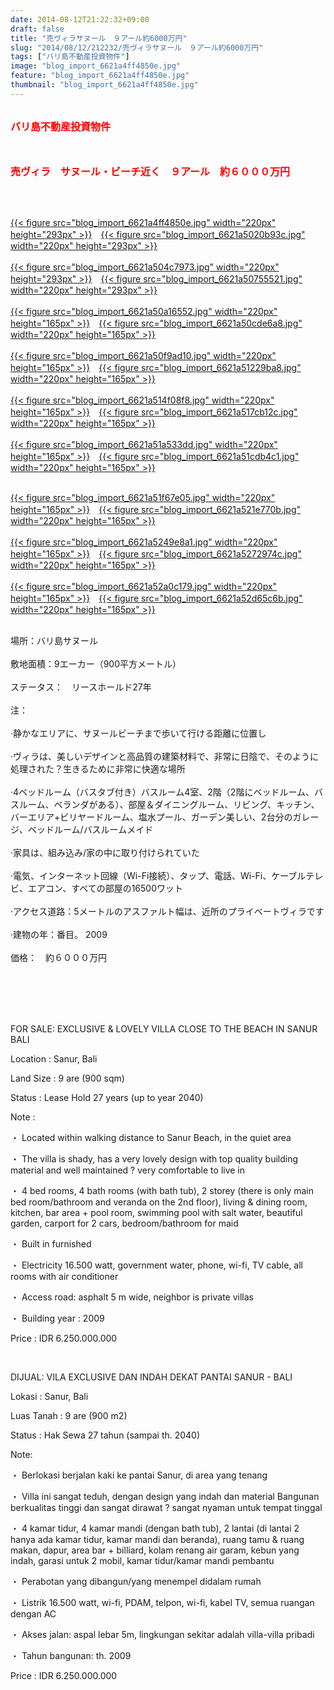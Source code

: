 ```yaml
---
date: 2014-08-12T21:22:32+09:00
draft: false
title: "売ヴィラサヌール　９アール約6000万円"
slug: "2014/08/12/212232/売ヴィラサヌール　９アール約6000万円"
tags: ["バリ島不動産投資物件"]
image: "blog_import_6621a4ff4850e.jpg"
feature: "blog_import_6621a4ff4850e.jpg"
thumbnail: "blog_import_6621a4ff4850e.jpg"
---
```

<p><br/><span><font color="#ff0000" size="3"><strong>バリ島不動産投資物件</strong></font></span></p><p><span><font color="#ff0000" size="3"><strong><br/></strong></font></span></p><p><span><font color="#ff0000" size="3"><strong>売ヴィラ　サヌール・ビーチ近く　９アール　約６０００万円</strong></font></span></p><br/><p><br/><a href="blog_import_6621a500869a0.jpg">{{< figure src="blog_import_6621a4ff4850e.jpg" width="220px" height="293px" >}}</a>　<a href="blog_import_6621a5033ff36.jpg">{{< figure src="blog_import_6621a5020b93c.jpg" width="220px" height="293px" >}}</a><br/><br/><a href="blog_import_6621a50609ccd.jpg">{{< figure src="blog_import_6621a504c7973.jpg" width="220px" height="293px" >}}</a>　<a href="blog_import_6621a508898fd.jpg">{{< figure src="blog_import_6621a50755521.jpg" width="220px" height="293px" >}}</a><br/><br/><a href="blog_import_6621a50b4f3e8.jpg">{{< figure src="blog_import_6621a50a16552.jpg" width="220px" height="165px" >}}</a>　<a href="blog_import_6621a50e1ed51.jpg">{{< figure src="blog_import_6621a50cde6a8.jpg" width="220px" height="165px" >}}</a><br/><br/><a href="blog_import_6621a510d2f64.jpg">{{< figure src="blog_import_6621a50f9ad10.jpg" width="220px" height="165px" >}}</a>　<a href="blog_import_6621a51362afc.jpg">{{< figure src="blog_import_6621a51229ba8.jpg" width="220px" height="165px" >}}</a><br/><br/><a href="blog_import_6621a5164eaf0.jpg">{{< figure src="blog_import_6621a514f08f8.jpg" width="220px" height="165px" >}}</a>　<a href="blog_import_6621a51912772.jpg">{{< figure src="blog_import_6621a517cb12c.jpg" width="220px" height="165px" >}}</a><br/><br/><a href="blog_import_6621a51b8eb42.jpg">{{< figure src="blog_import_6621a51a533dd.jpg" width="220px" height="165px" >}}</a>　<a href="blog_import_6621a51e1d13f.jpg">{{< figure src="blog_import_6621a51cdb4c1.jpg" width="220px" height="165px" >}}</a><br/></p><p><br/><a href="blog_import_6621a5209a844.jpg">{{< figure src="blog_import_6621a51f67e05.jpg" width="220px" height="165px" >}}</a>　<a href="blog_import_6621a52324192.jpg">{{< figure src="blog_import_6621a521e770b.jpg" width="220px" height="165px" >}}</a><br/><br/><a href="blog_import_6621a525d590d.jpg">{{< figure src="blog_import_6621a5249e8a1.jpg" width="220px" height="165px" >}}</a>　<a href="blog_import_6621a5285de02.jpg">{{< figure src="blog_import_6621a5272974c.jpg" width="220px" height="165px" >}}</a><br/><br/><a href="blog_import_6621a52b8c4d3.jpg">{{< figure src="blog_import_6621a52a0c179.jpg" width="220px" height="165px" >}}</a>　<a href="blog_import_6621a52e9e08d.jpg">{{< figure src="blog_import_6621a52d65c6b.jpg" width="220px" height="165px" >}}</a><br/></p><p><br/><span>場所：バリ島サヌール</span> <br/><br/><span>敷地</span><span>面積：</span><span>9エーカー</span><span>（</span><span>900平方メートル</span><span>）</span> <br/><br/><span>ステータス：　リースホールド</span><span>27年</span> <br/><br/><span>注：</span> <br/><br/><span>·</span><span>静かなエリアに</span><span>、</span><span>サヌール</span><span>ビーチまで</span><span>歩いて行ける距離</span><span>に位置し</span> <br/><br/><span>·</span><span>ヴィラ</span><span>は、美しい</span><span>デザインと</span><span>高品質の</span><span>建築材料</span><span>で、非常に</span><span>日陰</span><span>で、</span><span>そのように処理された</span><span>？</span><span>生きる</span><span>ために非常に</span><span>快適な場所</span> <br/><br/><span>·4ベッドルーム</span><span>（</span><span>バスタブ付き</span><span>）</span><span>バスルーム4室</span><span>、</span><span>2</span><span>階</span><span>（</span><span>2階に</span><span>ベッドルーム、バスルーム、</span><span>ベランダ</span><span>がある</span><span>）</span><span>、</span><span>部屋</span><span>＆ダイニング</span><span>ルーム</span><span>、リビング</span><span>、</span><span>キッチン、</span><span>バーエリア</span><span>+</span><span>ビリヤードルーム</span><span>、</span><span>塩水</span><span>プール、</span><span>ガーデン</span><span>美しい</span><span>、</span><span>2</span><span>台分の</span><span>ガレージ</span><span>、</span><span>ベッドルーム/</span><span>バスルーム</span><span>メイド</span> <br/><br/><span>·</span><span>家具</span><span>は、組み込み</span><span>/</span><span>家の中に</span><span>取り付けられていた</span> <br/><br/><span>·</span><span>電気、</span><span>インターネット回線（Wi-Fi接続）</span><span>、</span><span>タップ</span><span>、</span><span>電話</span><span>、</span><span>Wi-Fi、ケーブルテレビ</span><span>、エアコン</span><span>、すべての</span><span>部屋の</span><span>16500ワット</span> <br/><br/><span>·</span><span>アクセス道路</span><span>：</span><span>5メートル</span><span>の</span><span>アスファルト</span><span>幅は</span><span>、</span><span>近所</span><span>の</span><span>プライベートヴィラ</span><span>です</span> <br/><br/><span>·</span><span>建物</span><span>の</span><span>年：</span><span>番目</span><span>。</span> <span class="hps">2009</span> <br/><br/><span>価格：　約６０００万円</span></p><br/><br/><br/><br/><p>FOR SALE: EXCLUSIVE &amp; LOVELY VILLA CLOSE TO THE BEACH IN SANUR BALI </p><p>Location                      : Sanur, Bali</p><p>Land Size                     : 9 are (900 sqm)</p><p>Status                           : Lease Hold 27 years (up to year 2040)</p><p>Note                             : </p><p>・         Located within walking distance to Sanur Beach, in the quiet area</p><p>・         The villa is shady, has a very lovely design with top quality building material and well maintained ? very comfortable to live in</p><p>・         4 bed rooms, 4 bath rooms (with bath tub), 2 storey (there is only main bed room/bathroom and veranda on the 2nd floor), living &amp; dining room, kitchen, bar area + pool room, swimming pool with salt water, beautiful garden, carport for 2 cars, bedroom/bathroom for maid</p><p>・         Built in furnished</p><p>・         Electricity 16.500 watt, government water, phone, wi-fi, TV cable, all rooms with air conditioner</p><p>・         Access road:  asphalt 5 m wide, neighbor is private villas</p><p>・         Building year : 2009</p><p> </p><p>Price                : IDR 6.250.000.000</p><p><br/> </p><p> </p><p>DIJUAL: VILA EXCLUSIVE DAN INDAH DEKAT PANTAI SANUR - BALI</p><p>Lokasi                          : Sanur, Bali</p><p>Luas Tanah                  : 9 are (900 m2)</p><p>Status                           : Hak Sewa 27 tahun (sampai th. 2040)</p><p>Note:</p><p>・         Berlokasi berjalan kaki ke pantai Sanur, di area yang tenang</p><p>・         Villa ini sangat teduh, dengan design yang indah dan material Bangunan berkualitas tinggi dan sangat dirawat ? sangat nyaman untuk tempat tinggal</p><p>・         4 kamar tidur, 4 kamar mandi (dengan bath tub), 2 lantai (di lantai 2 hanya ada kamar tidur, kamar mandi dan beranda), ruang tamu &amp; ruang makan, dapur, area bar + billiard, kolam renang air garam, kebun yang indah, garasi untuk 2 mobil, kamar tidur/kamar mandi pembantu</p><p>・         Perabotan yang dibangun/yang menempel didalam rumah</p><p>・         Listrik 16.500 watt, wi-fi, PDAM, telpon, wi-fi, kabel TV, semua ruangan dengan AC</p><p>・         Akses jalan: aspal lebar 5m, lingkungan sekitar adalah villa-villa pribadi</p><p>・         Tahun bangunan: th. 2009</p><p>Price                : IDR 6.250.000.000<br/></p>

